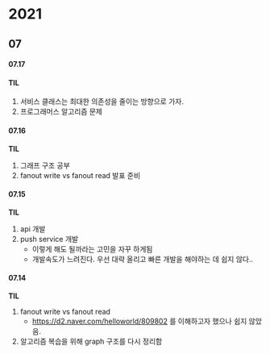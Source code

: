 # 2021

## 07

#### 07.17

#### TIL

1. 서비스 클래스는 최대한 의존성을 줄이는 방향으로 가자.
2. 프로그래머스 알고리즘 문제

#### 07.16

**TIL**

1. 그래프 구조 공부
2. fanout write vs fanout read 발표 준비

#### 07.15

**TIL**

1. api 개발
2. push service 개발
   * 이렇게 해도 될까라는 고민을 자꾸 하게됨
   * 개발속도가 느려진다. 우선 대략 올리고 빠른 개발을 해야하는 데 쉽지 않다..

#### 07.14

**TIL**

1. fanout write vs fanout read
   * https://d2.naver.com/helloworld/809802 를 이해하고자 했으나 쉽지 않았음.
2. 알고리즘 복습을 위해 graph 구조를 다시 정리함

